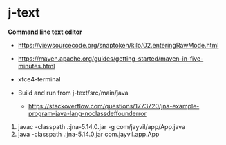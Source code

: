 # j-text
**Command line text editor**


- https://viewsourcecode.org/snaptoken/kilo/02.enteringRawMode.html
- https://maven.apache.org/guides/getting-started/maven-in-five-minutes.html
- xfce4-terminal

- Build and run from j-text/src/main/java
  - https://stackoverflow.com/questions/1773720/jna-example-program-java-lang-noclassdeffounderror

1. javac -classpath .:jna-5.14.0.jar -g com/jayvil/app/App.java<br>
2. java -classpath .:jna-5.14.0.jar com.jayvil.app.App<br>
